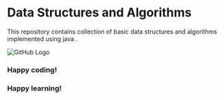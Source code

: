 # Data Structures and Algorithms
This repository contains collection of  basic data structures and algorithms implemented using java .


![GitHub Logo](https://miro.medium.com/max/5442/1*KpDOKMFAgDWaGTQHL0r70g.png)

### Happy coding!
### Happy learning!

